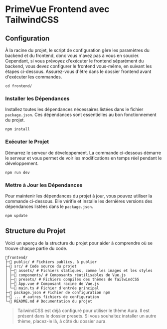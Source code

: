 # PrimeVue Frontend avec TailwindCSS

## Configuration

À la racine du projet, le script de configuration gère les paramètres du backend et du frontend, donc vous n'avez pas à vous en soucier. Cependant, si vous prévoyez d'exécuter le frontend séparément du backend, vous devez configurer le frontend vous-même, en suivant les étapes ci-dessous. Assurez-vous d'être dans le dossier frontend avant d'exécuter les commandes.

```shell
cd frontend/
```

### Installer les Dépendances

Installez toutes les dépendances nécessaires listées dans le fichier `package.json`. Ces dépendances sont essentielles au bon fonctionnement du projet.

```shell
npm install
```

### Exécuter le Projet

Démarrez le serveur de développement. La commande ci-dessous démarre le serveur et vous permet de voir les modifications en temps réel pendant le développement.

```shell
npm run dev
```

### Mettre à Jour les Dépendances

Pour maintenir les dépendances du projet à jour, vous pouvez utiliser la commande ci-dessous. Elle vérifie et installe les dernières versions des dépendances listées dans le `package.json`.

```shell
npm update
```

## Structure du Projet

Voici un aperçu de la structure du projet pour aider à comprendre où se trouve chaque partie du code.

```text
📁frontend/
├─📁 public/ # Fichiers publics, à publier
├─📁 src/ # Code source du projet
│ ├─📁 assets/ # Fichiers statiques, comme les images et les styles
│ ├─📁 components/ # Composants réutilisables de Vue.js
│ ├─📁 presets/ # Fichiers compilés des thèmes de TailwindCSS
│ ├─📄 App.vue # Composant racine de Vue.js
│ └─📄 main.ts # Fichier d'entrée principal
├─📄 package.json # Fichier de configuration npm
├─📄 ... # autres fichiers de configuration
└─📄 README.md # Documentation du projet
```

> TailwindCSS est déjà configuré pour utiliser le thème Aura. Il est présent dans le dossier presets. Si vous souhaitez installer un autre thème, placez-le là, à côté du dossier aura.

